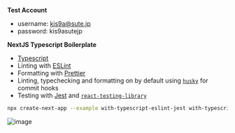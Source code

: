 **Test Account**

- username: kis9a@sute.jp
- password: kis9asutejp

**NextJS Typescript Boilerplate**

- [Typescript](https://www.typescriptlang.org/)
- Linting with [ESLint](https://eslint.org/)
- Formatting with [Prettier](https://prettier.io/)
- Linting, typechecking and formatting on by default using [`husky`](https://github.com/typicode/husky) for commit hooks
- Testing with [Jest](https://jestjs.io/) and [`react-testing-library`](https://testing-library.com/docs/react-testing-library/intro)

```bash
npx create-next-app --example with-typescript-eslint-jest with-typescript-eslint-jest-app
```

![image](https://user-images.githubusercontent.com/65019715/108652414-6e426d00-7507-11eb-9ad6-944b4d62ced5.png)
